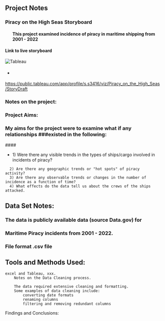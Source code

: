 ## Project Notes 

### Piracy on the High Seas Storyboard 
#### <ul>This project examined incidence of piracy in maritime shipping from 2001 - 2022</ul>

#### Link to live storyboard
![Tableau](https://a11ybadges.com/badge?logo=tableau)

#### <ul><li></ul></li>



https://public.tableau.com/app/profile/s.s3416/viz/Piracy_on_the_High_Seas/StoryDraft 


### Notes on the project: 

### Project Aims:
  ### My aims for the project were to examine what if any relationships ###existed in the following:

####<ul><li> 1) Were there any visible trends in the types of ships/cargo involved in incidents of piracy?</li></ul>
       
      2) Are there any geographic trends or "hot spots" of piracy activity?
      3) Are there any observable trends or changes in the number of incidence as a function of time?
      4) What effects do the data tell us about the crews of the ships attacked.


## Data Set Notes: 
  ### The data is publicly available data (source Data.gov) for 
  ### Maritime Piracy incidents from 2001 - 2022.
  ### File format .csv file



## Tools and Methods Used:
    excel and Tableau, xxx. 
        Notes on the Data Cleaning process.

        The data required extensive cleaning and formatting. 
        Some examples of data cleaning include: 
            converting date formats
            renaming columns
            filtering and removing redundant columns

Findings and Conclusions:

